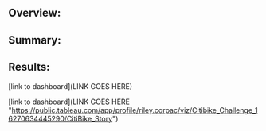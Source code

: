 ## Overview:

## Summary:

## Results:


[link to dashboard](LINK GOES HERE)

[link to dashboard](LINK GOES HERE "https://public.tableau.com/app/profile/riley.corpac/viz/Citibike_Challenge_16270634445290/CitiBike_Story")
